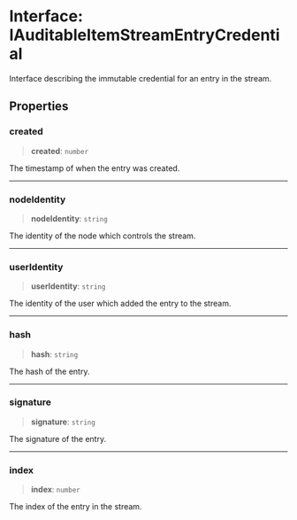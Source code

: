 # Interface: IAuditableItemStreamEntryCredential

Interface describing the immutable credential for an entry in the stream.

## Properties

### created

> **created**: `number`

The timestamp of when the entry was created.

***

### nodeIdentity

> **nodeIdentity**: `string`

The identity of the node which controls the stream.

***

### userIdentity

> **userIdentity**: `string`

The identity of the user which added the entry to the stream.

***

### hash

> **hash**: `string`

The hash of the entry.

***

### signature

> **signature**: `string`

The signature of the entry.

***

### index

> **index**: `number`

The index of the entry in the stream.
